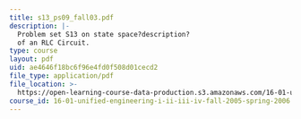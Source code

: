 ```yaml
---
title: s13_ps09_fall03.pdf
description: |-
  Problem set S13 on state space?description?
  of an RLC Circuit.
type: course
layout: pdf
uid: ae4646f18bc6f96e4fd0f508d01cecd2
file_type: application/pdf
file_location: >-
  https://open-learning-course-data-production.s3.amazonaws.com/16-01-unified-engineering-i-ii-iii-iv-fall-2005-spring-2006/ae4646f18bc6f96e4fd0f508d01cecd2_s13_ps09_fall03.pdf
course_id: 16-01-unified-engineering-i-ii-iii-iv-fall-2005-spring-2006
---
```

